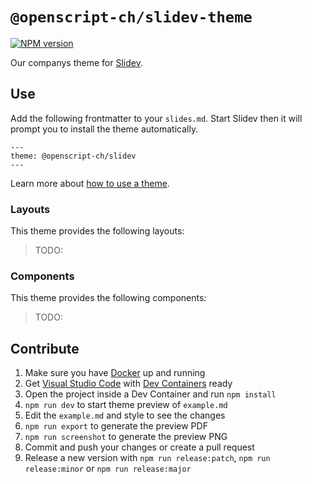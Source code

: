 # `@openscript-ch/slidev-theme`

[![NPM version](https://img.shields.io/npm/v/@openscript-ch/slidev-theme?color=3AB9D4&label=@openscript-ch/slidev-theme)](https://www.npmjs.com/package/@openscript-ch/slidev-theme)

Our companys theme for [Slidev](https://github.com/slidevjs/slidev).

## Use

Add the following frontmatter to your `slides.md`. Start Slidev then it will prompt you to install the theme automatically.

```text
---
theme: @openscript-ch/slidev
---
```

Learn more about [how to use a theme](https://sli.dev/themes/use).

### Layouts

This theme provides the following layouts:

> TODO:

### Components

This theme provides the following components:

> TODO:

## Contribute

1. Make sure you have [Docker](https://docs.docker.com/get-docker/) up and running
1. Get [Visual Studio Code](https://code.visualstudio.com/) with [Dev Containers](https://code.visualstudio.com/docs/devcontainers/containers) ready
1. Open the project inside a Dev Container and run `npm install`
1. `npm run dev` to start theme preview of `example.md`
1. Edit the `example.md` and style to see the changes
1. `npm run export` to generate the preview PDF
1. `npm run screenshot` to generate the preview PNG
1. Commit and push your changes or create a pull request
1. Release a new version with `npm run release:patch`, `npm run release:minor` or `npm run release:major`
